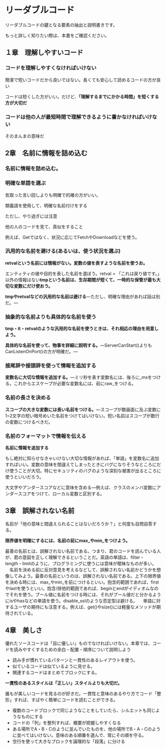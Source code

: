 # リーダブルコード
リーダブルコードの鍵となる要素の抽出と説明書きです。

もっと詳しく知りたい際は、本書をご確認ください。

## １章　理解しやすいコード

### コードを理解しやすくなければいけない

簡潔で短いコードだから良いではない。長くても安心して読めるコードの方が良い

コードは短くした方がいい。だけど、**「理解するまでにかかる時間」を短くする方が大切だ**

### コードは他の人が最短時間で理解できるように書かなければいけない

そのまんまの意味だ

## 2章　名前に情報を詰め込む

### 名前に情報を詰め込む。

### 明確な単語を選ぶ

気取った言い回しよりも明確で的確の方がいい。

類義語を使用して、明確な名前付けをする

ただし、やり過ぎには注意

他の人のコードを見て、真似をすること

例えば、Getではなく、状況に応じてFetchやDownloadなどを使う。

### 汎用的な名前を避ける(あるいは、使う状況を選ぶ)

**retvalという名前には情報がない。変数の値を表すような名前を使うお。**

エンティティの値や目的を表した名前を選ぼう。retval = 「これは戻り値です。」以外の情報はない**tmpという名前は、生存期間が短くて、一時的な保管が最も大切な変数にだけ使おう。**

**tmpやretvalなどの汎用的な名前は避ける**—ただし、明確な理由があれば話は別だ。—

### 抽象的な名前よりも具体的な名前を使う

**tmp・it・retvalのような汎用的な名前を使うときは、それ相応の理由を用意しよう。**

**具体的な名前を使って、物事を詳細に説明する。**—ServerCanStart()よりもCanListenOnPort()の方が明確だ。—

### 接尾辞や接頭辞を使って情報を追加する

**変数名に大切な情報を追加する。**—ミリ秒を表す変数名には、後ろに_msをつける。これからエスケープが必要な変数名には、前にraw_をつける。

### 名前の長さを決める

**スコープの大きな変数には長い名前をつける。**—スコープが数画面に及ぶ変数に1~2文字の短い暗号めいた名前をつけてはいけない。短い名前はスコープが数行の変数につけるべきだ。

### 名前のフォーマットで情報を伝える

**名前に情報を追加する**

もし絶対に知らせなきゃいけない大切な情報があれば、「単語」を変数名に追加すればいい。変数の意味を間違えてしまったときにバグになりそうなところにだけ使うことが大切。特にセキュリティのバグのような深刻な被害が出るところに使うといいだろう。

大文字やアンダースコアなどに意味を含める—例えば、クラスのメンバ変数にアンダースコアをつけて、ローカル変数と区別する。

## 3章　誤解されない名前

名前が「他の意味と間違えられることはないだろうか？」と何度も自問自答する。

**限界値を明確にするには、名前の前にmax_やmin_をつけよう。**

最善の名前とは、誤解されない名前である。つまり、君のコードを読んでいる人が、君の意図を正しく理解できるということだ。英語の単語は、filter・length・limitのように、プログラミングに使うには意味が曖昧なものが多い。
　名前を決める前に反対意見を考えるなどして、誤解されない名前かどうかを想像してみよう。最善の名前というのは、誤解されない名前である。上下の限界値を決める時には、max_やmin_を前につけるといい。抱含的範囲であれば、firstやlastを使うといい。抱含/排他的範囲であれば、beginとendがイディオムなのでそれを使う。ブール値に名前をつける時には、それがブール値だと分かるようにisやhasなどの単語を使う。disable_sslのような否定型は避ける。
　単語に対するユーザの期待にも注意する。例えば、get()やsize()には軽量なメソッドが期待されている。

## 4章　美しさ
優れたソースコードは「目に優しい」ものでなければいけない。本章では、コードを読みやすくするための余白・配置・順序について説明しよう
- 読み手が慣れているパターンと一貫性のあるレイアウトを使う。
- 似ているコードは似ているように見せる。
- 関連するコードはまとめてブロックにする。

**一貫性のあるスタイルは「正しい」スタイルよりも大切だ。**

誰もが美しいコードを見るのが好きだ。一貫性と意味のあるやり方でコード「整形」すれば、すばやく簡単にコードを読むことができる。
- 複数のコードブロックで同じようなことをしていたら、シルエットも同じようなものにする
- コードの「列」を整列すれば、概要が把握しやすくなる
- ある場所でA・B・Cのように並んでいたものを、他の場所でB・A・Cのように並べてはいけない。意味のある順番を選んで、常にその順を守る。
- 空行を使って大きなブロックを論理的な「段落」に分ける